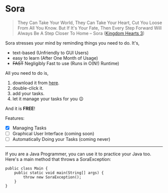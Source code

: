 # Sora

> They Can Take Your World, They Can Take Your Heart, Cut You Loose From All You Know. But If It's Your Fate, Then Every Step Forward Will Always Be A Step Closer To Home – Sora ([Kingdom Hearts 3](https://www.kingdomhearts.com/3/us/home/))

Sora stresses your mind by reminding things you need to do. It's,
- text-based (Unfriendly to GUI Users)
- easy to learn (After One Month of Usage)
- ~~FAST~~ Negligibly Fast to use (Runs in O(N!) Runtime)

All you need to do is,
1. download it from [here](https://github.com/S-K-Y-Light/ip).
2. double-click it.
3. add your tasks.
4. let it manage your tasks for you 😉

And it is **FREE**!

Features:
- [x] Managing Tasks
- [ ] Graphical User Interface (coming soon)
- [ ] Automatically Doing your Tasks (coming never)

---

If you are a Java Programmer, you can use it to practice your Java too. Here's a main method that throws a SoraException:
```
public class Main {
    public static void main(String[] args) {
        throw new SoraException();
    }
}
```
